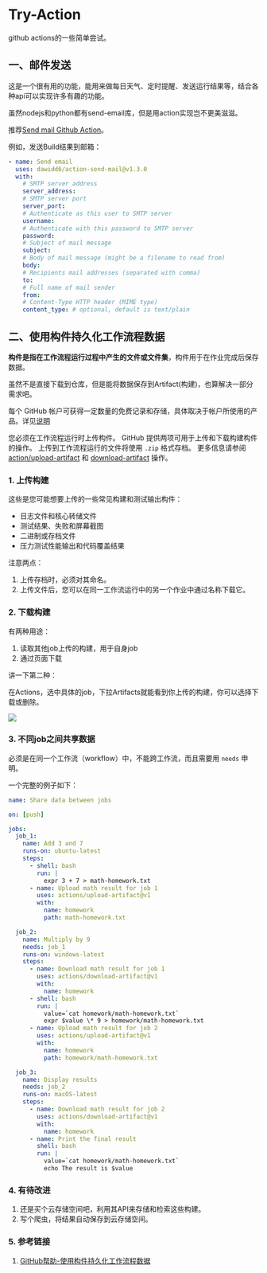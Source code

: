 # Try-Action
github actions的一些简单尝试。

## 一、邮件发送
这是一个很有用的功能，能用来做每日天气、定时提醒、发送运行结果等，结合各种api可以实现许多有趣的功能。

虽然nodejs和python都有send-email库，但是用action实现岂不更美滋滋。

推荐[Send mail Github Action](https://github.com/marketplace/actions/send-email)。

例如，发送Build结果到邮箱：
```yml
- name: Send email
  uses: dawidd6/action-send-mail@v1.3.0
  with:
    # SMTP server address
    server_address: 
    # SMTP server port
    server_port: 
    # Authenticate as this user to SMTP server
    username: 
    # Authenticate with this password to SMTP server
    password: 
    # Subject of mail message
    subject: 
    # Body of mail message (might be a filename to read from)
    body: 
    # Recipients mail addresses (separated with comma)
    to: 
    # Full name of mail sender
    from: 
    # Content-Type HTTP header (MIME type)
    content_type: # optional, default is text/plain
```

## 二、使用构件持久化工作流程数据
**构件是指在工作流程运行过程中产生的文件或文件集**，构件用于在作业完成后保存数据。

虽然不是直接下载到仓库，但是能将数据保存到Artifact(构建)，也算解决一部分需求吧。

每个 GitHub 帐户可获得一定数量的免费记录和存储，具体取决于帐户所使用的产品。详见[说明](https://help.github.com/cn/github/setting-up-and-managing-billing-and-payments-on-github/managing-billing-for-github-actions)

您必须在工作流程运行时上传构件。 GitHub 提供两项可用于上传和下载构建构件的操作。 上传到工作流程运行的文件将使用 <code>.zip</code> 格式存档。 更多信息请参阅 [action/upload-artifact](https://github.com/marketplace/actions/upload-artifact) 和 [download-artifact](https://github.com/marketplace/actions/download-artifact) 操作。

### 1. 上传构建
这些是您可能想要上传的一些常见构建和测试输出构件：
- 日志文件和核心转储文件
- 测试结果、失败和屏幕截图
- 二进制或存档文件
- 压力测试性能输出和代码覆盖结果

注意两点：
1. 上传存档时，必须对其命名。
2. 上传文件后，您可以在同一工作流运行中的另一个作业中通过名称下载它。

### 2. 下载构建
有两种用途：
1. 读取其他job上传的构建，用于自身job
2. 通过页面下载

讲一下第二种：

在Actions，选中具体的job，下拉Artifacts就能看到你上传的构建，你可以选择下载或删除。

![](https://cdn.jsdelivr.net/gh/growvv/img/images/20200207180225.png)

### 3. 不同job之间共享数据
必须是在同一个工作流（workflow）中，不能跨工作流，而且需要用 <code>needs</code> 申明。

一个完整的例子如下：
```yml
name: Share data between jobs

on: [push]

jobs:
  job_1:
    name: Add 3 and 7
    runs-on: ubuntu-latest
    steps:
      - shell: bash
        run: |
          expr 3 + 7 > math-homework.txt
      - name: Upload math result for job 1
        uses: actions/upload-artifact@v1
        with:
          name: homework
          path: math-homework.txt

  job_2:
    name: Multiply by 9
    needs: job_1
    runs-on: windows-latest
    steps:
      - name: Download math result for job 1
        uses: actions/download-artifact@v1
        with:
          name: homework
      - shell: bash
        run: |
          value=`cat homework/math-homework.txt`
          expr $value \* 9 > homework/math-homework.txt
      - name: Upload math result for job 2
        uses: actions/upload-artifact@v1
        with:
          name: homework
          path: homework/math-homework.txt

  job_3:
    name: Display results
    needs: job_2
    runs-on: macOS-latest
    steps:
      - name: Download math result for job 2
        uses: actions/download-artifact@v1
        with:
          name: homework
      - name: Print the final result
        shell: bash
        run: |
          value=`cat homework/math-homework.txt`
          echo The result is $value
```

### 4. 有待改进
1. 还是买个云存储空间吧，利用其API来存储和检索这些构建。
2. 写个爬虫，将结果自动保存到云存储空间。

### 5. 参考链接
1. [GitHub帮助-使用构件持久化工作流程数据](https://help.github.com/cn/actions/automating-your-workflow-with-github-actions/persisting-workflow-data-using-artifacts)

## 
